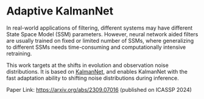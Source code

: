 # Adaptive KalmanNet

In real-world applications of filtering, different systems may have different State Space Model (SSM) parameters. However, neural network aided filters are usually trained on fixed or limited number of SSMs, where generalizing to different SSMs needs time-consuming and computationally intensive retraining. 

This work targets at the shifts in evolution and observation noise distributions. It is based on [KalmanNet](https://arxiv.org/abs/2107.10043), and enables KalmanNet with the fast adaptation ability to shifting noise distributions during inference.

Paper Link: https://arxiv.org/abs/2309.07016 (published on ICASSP 2024)
